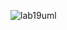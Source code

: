 ![lab19uml](https://user-images.githubusercontent.com/63610026/95817090-80004200-0cd5-11eb-8396-7fd54fee9276.png)